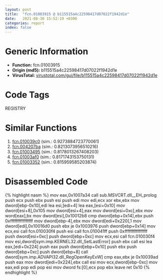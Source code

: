 ```yaml
---
layout: post
title:  "fcn.01003915 @ b115515a4c22598417d07022f1942d1e"
date:   2021-08-30 15:52:19 +0300
categories: report
index: false
---
```


# Generic Information
- **Function:** fcn.01003915
- **Origin (md5):** b115515a4c22598417d07022f1942d1e
- **VirusTotal:** [virustotal.com/gui/file/b115515a4c22598417d07022f1942d1e][virustotal_ref]

# Code Tags
<span class="tag" id="REGISTRY">REGISTRY</span>


# Similar Functions

1. [fcn.010039c0][similar_1_ref] (sim.: 0.9273884723770061)
2. [fcn.004207ba][similar_2_ref] (sim.: 0.8213073956510216)
3. [fcn.01003495][similar_3_ref] (sim.: 0.8178013267408203)
4. [fcn.01003af0][similar_4_ref] (sim.: 0.8171743153750131)
5. [fcn.01003352][similar_5_ref] (sim.: 0.815959585203874)


# Disassembled Code

{% highlight nasm %}
mov eax,0x1007a34
call sub.MSVCRT.dll__EH_prolog
push ecx
push ebx
push esi
push edi
mov edi,ecx
xor ebx,ebx
mov dword[ebp-0x10],edi
lea esi,[edi+4]
lea eax,[esi+0x10]
mov dword[esi+8],0x105
mov dword[esi+4],eax
mov dword[esi+0xc],ebx
mov word[eax],bx
mov dword[esi],0x10012b8
cmp dword[ebp+0x14],ebx
push 0xffffffffffffffff
mov dword[ebp-4],ebx
mov dword[edi+0x220],1
mov dword[edi],0x10016d0
push ebx
je 0x1003976
push dword[ebp+0x14]
mov ecx,esi
call fcn.010030f4
push esi
call fcn.010041ff
push 0xffffffffffffffff
push dword[esi+0xc]
push dword[ebp+0xc]
mov ecx,esi
call fcn.010030f4
mov esi,dword[sym.imp.KERNEL32.dll_SetLastError]
push ebx
call esi
lea eax,[edi+0x224]
push eax
push dword[ebp+0x10]
push ebx
push dword[ebp+0xc]
push dword[ebp+8]
call dword[sym.imp.ADVAPI32.dll_RegOpenKeyExW]
cmp eax,ebx
je 0x10039ad
push eax
mov dword[edi+0x224],ebx
call esi
mov ecx,dword[ebp-0xc]
mov eax,edi
pop edi
pop esi
mov dword fs:[0],ecx
pop ebx
leave 
ret 0x10
{% endhighlight %}


[similar_1_ref]: /report/fcn.010039c0@b115515a4c22598417d07022f1942d1e
[similar_2_ref]: /report/fcn.004207ba@c3466bab32f3a73706b87b6042748ed4
[similar_3_ref]: /report/fcn.01003495@b115515a4c22598417d07022f1942d1e
[similar_4_ref]: /report/fcn.01003af0@b115515a4c22598417d07022f1942d1e
[similar_5_ref]: /report/fcn.01003352@b115515a4c22598417d07022f1942d1e
[virustotal_ref]: https://www.virustotal.com/gui/file/b115515a4c22598417d07022f1942d1e